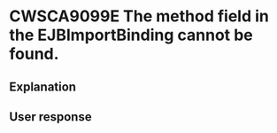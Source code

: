 # CWSCA9099E The method field in the EJBImportBinding cannot be found.

## Explanation

## User response
